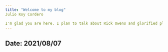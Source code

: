 ```yaml
---
title: "Welcome to my blog"
Julio Koy Cordero

I'm glad you are here. I plan to talk about Rick Owens and glorified plastic
---
```

Date: 2021/08/07
---
